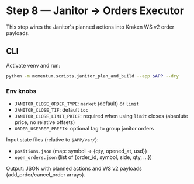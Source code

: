 
# Step 8 — Janitor -> Orders Executor

This step wires the Janitor's planned actions into Kraken WS v2 order payloads.

## CLI
Activate venv and run:

```bash
python -m momentum.scripts.janitor_plan_and_build --app $APP --dry
```

### Env knobs
- `JANITOR_CLOSE_ORDER_TYPE`: `market` (default) or `limit`
- `JANITOR_CLOSE_TIF`: default `ioc`
- `JANITOR_CLOSE_LIMIT_PRICE`: required when using `limit` closes (absolute price, no relative offsets)
- `ORDER_USERREF_PREFIX`: optional tag to group janitor orders

Input state files (relative to `$APP/var/`):
- `positions.json` (map: symbol -> {qty, opened_at, usd})
- `open_orders.json` (list of {order_id, symbol, side, qty, ...})

Output: JSON with planned actions and WS v2 payloads (add_order/cancel_order arrays).
